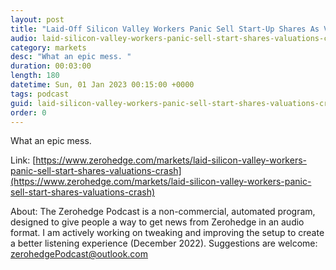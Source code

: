 ```yaml
---
layout: post
title: "Laid-Off Silicon Valley Workers Panic Sell Start-Up Shares As Valuations Crash"
audio: laid-silicon-valley-workers-panic-sell-start-shares-valuations-crash-2
category: markets
desc: "What an epic mess. "
duration: 00:03:00
length: 180
datetime: Sun, 01 Jan 2023 00:15:00 +0000
tags: podcast
guid: laid-silicon-valley-workers-panic-sell-start-shares-valuations-crash-0
order: 0
---
```

What an epic mess. 

Link: [https://www.zerohedge.com/markets/laid-silicon-valley-workers-panic-sell-start-shares-valuations-crash](https://www.zerohedge.com/markets/laid-silicon-valley-workers-panic-sell-start-shares-valuations-crash)

About: The Zerohedge Podcast is a non-commercial, automated program, designed to give people a way to get news from Zerohedge in an audio format.  I am actively working on tweaking and improving the setup to create a better listening experience (December 2022).  Suggestions are welcome: [zerohedgePodcast@outlook.com](mailto:zerohedgePodcast@outlook.com)